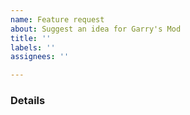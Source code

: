 ```yaml
---
name: Feature request
about: Suggest an idea for Garry's Mod
title: ''
labels: ''
assignees: ''

---
```


### Details
<!-- Include your request here. Please search existing requests, including closed ones, before opening a new request -->

